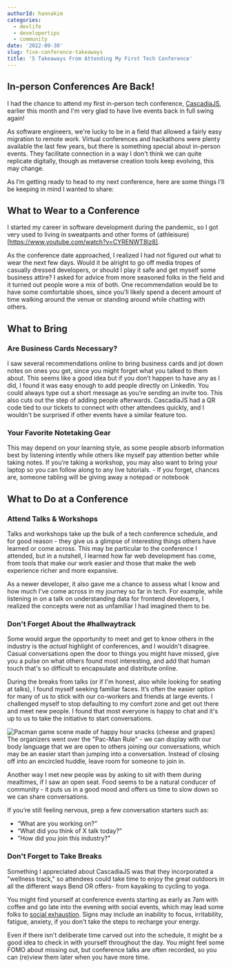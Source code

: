 ```yaml
---
authorId: hannakim
categories:
  - devlife
  - developertips
  - community
date: '2022-09-30'
slug: five-conference-takeaways
title: '5 Takeaways From Attending My First Tech Conference'
---
```


## In-person Conferences Are Back!

I had the chance to attend my first in-person tech conference, [CascadiaJS](https://2022.cascadiajs.com/), earlier this month and I'm very glad to have live events back in full swing again!

As software engineers, we're lucky to be in a field that allowed a fairly easy migration to remote work. Virtual conferences and hackathons were plenty available the last few years, but there is something special about in-person events. They facilitate connection in a way I don't think we can quite replicate digitally, though as metaverse creation tools keep evolving, this may change.

As I’m getting ready to head to my next conference, here are some things I’ll be keeping in mind I wanted to share:

## What to Wear to a Conference

I started my career in software development during the pandemic, so I got very used to living in sweatpants and other forms of (athleisure)[https://www.youtube.com/watch?v=CYRENWT8lz8].

As the conference date approached, I realized I had not figured out what to wear the next few days. Would it be alright to go off media tropes of casually dressed developers, or should I play it safe and get myself some business attire? I asked for advice from more seasoned folks in the field and it turned out people wore a mix of both. One recommendation would be to have some comfortable shoes, since you'll likely spend a decent amount of time walking around the venue or standing around while chatting with others.

## What to Bring

### Are Business Cards Necessary?

I saw several recommendations online to bring business cards and jot down notes on ones you get, since you might forget what you talked to them about. This seems like a good idea but if you don’t happen to have any as I did, I found it was easy enough to add people directly on LinkedIn. You could always type out a short message as you’re sending an invite too. This also cuts out the step of adding people afterwards. CascadiaJS had a QR code tied to our tickets to connect with other attendees quickly, and I wouldn't be surprised if other events have a similar feature too.

### Your Favorite Notetaking Gear

This may depend on your learning style, as some people absorb information best by listening intently while others like myself pay attention better while taking notes. If you’re taking a workshop, you may also want to bring your laptop so you can follow along to any live tutorials. - If you forget, chances are, someone tabling will be giving away a notepad or notebook

## What to Do at a Conference

### Attend Talks & Workshops

Talks and workshops take up the bulk of a tech conference schedule, and for good reason - they give us a glimpse of interesting things others have learned or come across. This may be particular to the conference I attended, but in a nutshell, I learned how far web development has come, from tools that make our work easier and those that make the web experience richer and more expansive.

As a newer developer, it also gave me a chance to assess what I know and how much I've come across in my journey so far in tech. For example, while listening in on a talk on understanding data for frontend developers, I realized the concepts were not as unfamiliar I had imagined them to be.

### Don't Forget About the #hallwaytrack

Some would argue the opportunity to meet and get to know others in the industry is the *actual* highlight of conferences, and I wouldn't disagree. Casual conversations open the door to things you might have missed, give you a pulse on what others found most interesting, and add that human touch that's so difficult to encapsulate and distribute online.

During the breaks from talks (or if I'm honest, also while looking for seating at talks), I found myself seeking familiar faces. It’s often the easier option for many of us to stick with our co-workers and friends at large events. I challenged myself to stop defaulting to my comfort zone and get out there and meet new people. I found that most everyone is happy to chat and it's up to us to take the initiative to start conversations.

![Pacman game scene made of happy hour snacks (cheese and grapes)](/img/blog/pacman-cheese.jpg)
The organizers went over the "Pac-Man Rule" - we can display with our body language that we are open to others joining our conversations, which may be an easier start than jumping into a conversation. Instead of closing off into an encircled huddle, leave room for someone to join in.

Another way I met new people was by asking to sit with them during mealtimes, if I saw an open seat. Food seems to be a natural conducer of community - it puts us in a good mood and offers us time to slow down so we can share conversations.


If you’re still feeling nervous, prep a few conversation starters such as:
- “What are you working on?”
- “What did you think of X talk today?”
- "How did you join this industry?"

### Don't Forget to Take Breaks

Something I appreciated about CascadiaJS was that they incorporated a "wellness track," so attendees could take time to enjoy the great outdoors in all the different ways Bend OR offers- from kayaking to cycling to yoga.

You might find yourself at conference events starting as early as 7am with coffee and go late into the evening with social events, which may lead some folks to [social exhaustion](https://psychcentral.com/blog/social-exhaustion-avoiding-introvert-burnout). Signs may include an inability to focus, irritability, fatigue, anxiety, if you don't take the steps to recharge your energy. 

Even if there isn't deliberate time carved out into the schedule, it might be a good idea to check in with yourself throughout the day. You might feel some FOMO about missing out, but conference talks are often recorded, so you can (re)view them later when you have more time.
